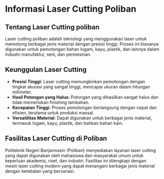# Informasi Laser Cutting Poliban

## Tentang Laser Cutting poliban

Laser cutting poliban adalah teknologi yang menggunakan laser untuk memotong berbagai jenis material dengan presisi tinggi. Proses ini biasanya digunakan untuk pemotongan bahan logam, kayu, plastik, dan lainnya dalam industri manufaktur, seni, dan permesinan.

## Keunggulan Laser Cutting

-   **Presisi Tinggi:** Laser cutting memungkinkan pemotongan dengan tingkat akurasi yang sangat tinggi, mencapai ukuran dalam hitungan milimeter.
-   **Hasil Potongan yang Halus:** Potongan yang dihasilkan sangat halus dan tidak memerlukan finishing tambahan.
-   **Kecepatan Tinggi:** Proses pemotongan berlangsung dengan cepat dan efisien, terutama untuk produksi massal.
-   **Versatilitas Material:** Dapat digunakan untuk berbagai jenis material, termasuk logam, kayu, plastik, dan bahkan bahan kain.

## Fasilitas Laser Cutting di Poliban

Politeknik Negeri Banjarmasin (Poliban) menyediakan layanan laser cutting yang dapat digunakan oleh mahasiswa dan masyarakat umum untuk keperluan akademis, riset, dan industri. Fasilitas ini dilengkapi dengan mesin laser cutting modern yang dapat menangani berbagai jenis material dengan ketebalan yang bervariasi.
